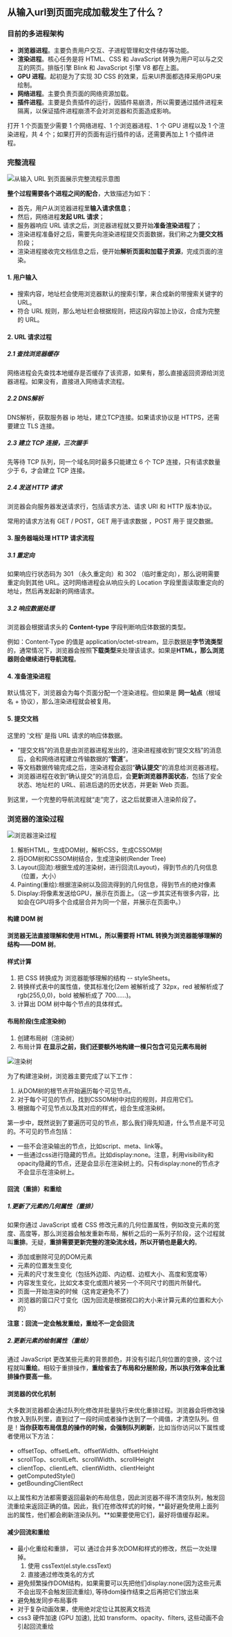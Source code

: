 ## 从输入url到页面完成加载发生了什么？

### 目前的多进程架构

- **浏览器进程**。主要负责用户交互、子进程管理和文件储存等功能。
- **渲染进程**。核心任务是将 HTML、CSS 和 JavaScript 转换为用户可以与之交互的网页。排版引擎 Blink 和 JavaScript 引擎 V8 都在上面。
- **GPU 进程**。起初是为了实现 3D CSS 的效果，后来UI界面都选择采用GPU来绘制。
- **网络进程**。主要负责页面的网络资源加载。
- **插件进程**。主要是负责插件的运行，因插件易崩溃，所以需要通过插件进程来隔离，以保证插件进程崩溃不会对浏览器和页面造成影响。

打开 1 个页面至少需要 1 个网络进程、1 个浏览器进程、1 个 GPU 进程以及 1 个渲染进程，共 4 个；如果打开的页面有运行插件的话，还需要再加上 1 个插件进程。

### 完整流程

![从输入 URL 到页面展示完整流程示意图](https:nidelemonya.cn/渲染流程.png)

**整个过程需要各个进程之间的配合**，大致描述为如下：

- 首先，用户从浏览器进程里**输入请求信息**；
- 然后，网络进程**发起 URL 请求**；
- 服务器响应 URL 请求之后，浏览器进程就又要开始**准备渲染进程**了；
- 渲染进程准备好之后，需要先向渲染进程提交页面数据，我们称之为**提交文档**阶段；
- 渲染进程接收完文档信息之后，便开始**解析页面和加载子资源**，完成页面的渲染。

#### 1. 用户输入

- 搜索内容，地址栏会使用浏览器默认的搜索引擎，来合成新的带搜索关键字的 URL。
- 符合 URL 规则，那么地址栏会根据规则，把这段内容加上协议，合成为完整的 URL。

#### 2. URL 请求过程

##### 2.1 查找浏览器缓存

网络进程会先查找本地缓存是否缓存了该资源，如果有，那么直接返回资源给浏览器进程。如果没有，直接进入网络请求流程。

##### 2.2 DNS解析

DNS解析，获取服务器 ip 地址，建立TCP连接。如果请求协议是 HTTPS，还需要建立 TLS 连接。

##### 2.3 建立 TCP 连接，三次握手

先等待 TCP 队列，同一个域名同时最多只能建立 6 个 TCP 连接，只有请求数量少于 6，才会建立 TCP 连接。

##### 2.4 发送 HTTP 请求

浏览器会向服务器发送请求行，包括请求方法、请求 URI 和 HTTP 版本协议。

常用的请求方法有 GET / POST，GET 用于请求数据 ，POST 用于 提交数据。

#### 3. 服务器端处理 HTTP 请求流程

##### 3.1 重定向

如果响应行状态码为 301 （永久重定向）和 302 （临时重定向），那么说明需要重定向到其他 URL。这时网络进程会从响应头的 Location 字段里面读取重定向的地址，然后再发起新的网络请求。

##### 3.2 响应数据处理

浏览器会根据请求头的 **Content-type** 字段判断响应体数据的类型。

例如：Content-Type 的值是 application/octet-stream，显示数据是**字节流类型**的，通常情况下，浏览器会按照**下载类型**来处理该请求。如果是**HTML，那么浏览器则会继续进行导航流程**。

#### 4. 准备渲染进程

默认情况下，浏览器会为每个页面分配一个渲染进程。但如果是 **同一站点**（根域名 + 协议），那么渲染进程就会被复用。

#### 5. 提交文档

这里的 '文档' 是指 URL 请求的响应体数据。

- “提交文档”的消息是由浏览器进程发出的，渲染进程接收到“提交文档”的消息后，会和网络进程建立传输数据的“**管道**”。
- 等文档数据传输完成之后，渲染进程会返回“**确认提交**”的消息给浏览器进程。
- 浏览器进程在收到“确认提交”的消息后，会**更新浏览器界面状态**，包括了安全状态、地址栏的 URL、前进后退的历史状态，并更新 Web 页面。

到这里，一个完整的导航流程就“走”完了，这之后就要进入渲染阶段了。

### 浏览器的渲染过程

![浏览器渲染过程](https://user-gold-cdn.xitu.io/2018/12/10/16798b8db54caa31?imageView2/0/w/1280/h/960/format/webp/ignore-error/1)

1. 解析HTML，生成DOM树，解析CSS，生成CSSOM树
2. 将DOM树和CSSOM树结合，生成渲染树(Render Tree)
3. Layout(回流):根据生成的渲染树，进行回流(Layout)，得到节点的几何信息（位置，大小）
4. Painting(重绘):根据渲染树以及回流得到的几何信息，得到节点的绝对像素
5. Display:将像素发送给GPU，展示在页面上。（这一步其实还有很多内容，比如会在GPU将多个合成层合并为同一个层，并展示在页面中。）

#### 构建 DOM 树

**浏览器无法直接理解和使用 HTML，所以需要将 HTML 转换为浏览器能够理解的结构——DOM 树**。

#### 样式计算

1. 把 CSS 转换成为 浏览器能够理解的结构 -- styleSheets。
2. 转换样式表中的属性值，使其标准化(2em 被解析成了 32px，red 被解析成了 rgb(255,0,0)，bold 被解析成了 700……)。
3. 计算出 DOM 树中每个节点的具体样式。

#### 布局阶段(生成渲染树)

1. 创建布局树（渲染树）
2. 布局计算 **在显示之前，我们还要额外地构建一棵只包含可见元素布局树**

![渲染树](E:\Blog\docs\.vuepress\public\渲染树.png)

为了构建渲染树，浏览器主要完成了以下工作：

1. 从DOM树的根节点开始遍历每个可见节点。
2. 对于每个可见的节点，找到CSSOM树中对应的规则，并应用它们。
3. 根据每个可见节点以及其对应的样式，组合生成渲染树。

第一步中，既然说到了要遍历可见的节点，那么我们得先知道，什么节点是不可见的。不可见的节点包括：

- 一些不会渲染输出的节点，比如script、meta、link等。
- 一些通过css进行隐藏的节点。比如display:none。注意，利用visibility和opacity隐藏的节点，还是会显示在渲染树上的。只有display:none的节点才不会显示在渲染树上。

#### 回流（重排）和重绘

##### 1.更新了元素的几何属性（重排）

如果你通过 JavaScript 或者 CSS 修改元素的几何位置属性，例如改变元素的宽度、高度等，那么浏览器会触发重新布局，解析之后的一系列子阶段，这个过程就叫**重排**。无疑，**重排需要更新完整的渲染流水线，所以开销也是最大的**。

- 添加或删除可见的DOM元素
- 元素的位置发生变化
- 元素的尺寸发生变化（包括外边距、内边框、边框大小、高度和宽度等）
- 内容发生变化，比如文本变化或图片被另一个不同尺寸的图片所替代。
- 页面一开始渲染的时候（这肯定避免不了）
- 浏览器的窗口尺寸变化（因为回流是根据视口的大小来计算元素的位置和大小的）

**注意：回流一定会触发重绘，重绘不一定会回流**

##### 2.更新元素的绘制属性（重绘）

通过 JavaScript 更改某些元素的背景颜色，并没有引起几何位置的变换，这个过程就叫**重绘**。相较于重排操作，**重绘省去了布局和分层阶段，所以执行效率会比重排操作要高一些**。

#### 浏览器的优化机制

大多数浏览器都会通过队列化修改并批量执行来优化重排过程。浏览器会将修改操作放入到队列里，直到过了一段时间或者操作达到了一个阈值，才清空队列。但是！**当你获取布局信息的操作的时候，会强制队列刷新**，比如当你访问以下属性或者使用以下方法：

- offsetTop、offsetLeft、offsetWidth、offsetHeight
- scrollTop、scrollLeft、scrollWidth、scrollHeight
- clientTop、clientLeft、clientWidth、clientHeight
- getComputedStyle()
- getBoundingClientRect

以上属性和方法都需要返回最新的布局信息，因此浏览器不得不清空队列，触发回流重绘来返回正确的值。因此，我们在修改样式的时候，**最好避免使用上面列出的属性，他们都会刷新渲染队列。**如果要使用它们，最好将值缓存起来。

#### 减少回流和重绘

- 最小化重绘和重排， 可以 通过合并多次DOM和样式的修改，然后一次处理掉。
  1. 使用 cssText(el.style.cssText)
  2. 直接通过修改类名的方式
- 避免频繁操作DOM结构，如果需要可以先把他们display:none(因为这些元素不会出现不会触发回流重绘), 等待dom操作结束之后再把它们放出来
- 避免触发同步布局事件
- 对于复杂动画效果，使用绝对定位让其脱离文档流
- css3 硬件加速 (GPU 加速), 比如 transform、opacity、filters, 这些动画不会引起回流重绘 